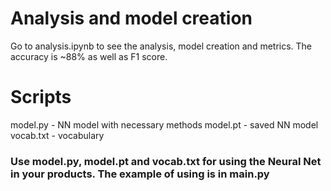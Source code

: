 # Analysis and model creation
Go to analysis.ipynb to see the analysis, model creation and metrics. The accuracy is ~88% as well as F1 score.

# Scripts
model.py - NN model with necessary methods
model.pt - saved NN model
vocab.txt - vocabulary

### Use model.py, model.pt and vocab.txt for using the Neural Net in your products. The example of using is in main.py
